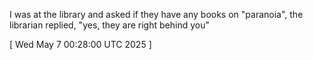  
I was at the library and asked if they have any books on "paranoia", the librarian replied, "yes, they are right behind you"
 
[ 
Wed May  7 00:28:00 UTC 2025
 ]
